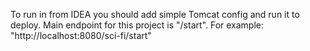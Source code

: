 To run in from IDEA you should add simple Tomcat config and run it to deploy.
Main endpoint for this project is "/start".
For example: "http://localhost:8080/sci-fi/start"
